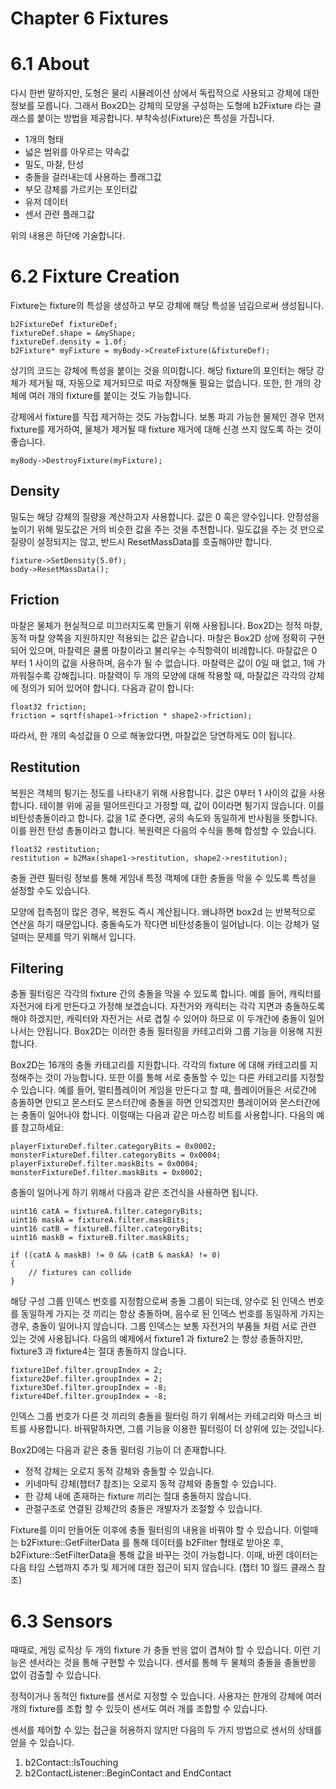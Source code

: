 # Chapter 6 Fixtures

# 6.1 About

다시 한번 말하지만, 도형은 물리 시뮬레이션 상에서 독립적으로 사용되고 강체에 대한 정보를 모릅니다. 그래서 Box2D는 강체의 모양을 구성하는 도형에 b2Fixture 라는 클래스를 붙이는 방법을 제공합니다. 부착속성(Fixture)은 특성을 가집니다.


* 1개의 형태
* 넓은 범위를 아우르는 약속값
* 밀도, 마찰, 탄성
* 충돌을 걸러내는데 사용하는 플래그값
* 부모 강체를 가르키는 포인터값
* 유저 데이터
* 센서 관련 플래그값

위의 내용은 하단에 기술합니다.

# 6.2 Fixture Creation

Fixture는 fixture의 특성을 생성하고 부모 강체에 해당 특성을 넘김으로써 생성됩니다.

	b2FixtureDef fixtureDef;
    fixtureDef.shape = &myShape;
	fixtureDef.density = 1.0f;
	b2Fixture* myFixture = myBody->CreateFixture(&fixtureDef);
	

상기의 코드는 강체에 특성을 붙이는 것을 의미합니다. 해당 fixture의 포인터는 해당 강체가 제거될 때, 자동으로 제거되므로 따로 저장해둘 필요는 없습니다. 또한, 한 개의 강체에 여러 개의 fixture를 붙이는 것도 가능합니다.

강체에서 fixture를 직접 제거하는 것도 가능합니다. 보통 파괴 가능한 물체인 경우 먼저 fixture를 제거하여, 물체가 제거될 때 fixture 제거에 대해 신경 쓰지 않도록 하는 것이 좋습니다.

	myBody->DestroyFixture(myFixture);

## Density

밀도는 해당 강체의 질량을 계산하고자 사용합니다. 값은 0 혹은 양수입니다. 안정성을 높이기 위해 밀도값은 거의 비슷한 값을 주는 것을 추천합니다.
밀도값을 주는 것 만으로 질량이 설정되지는 않고, 반드시 ResetMassData를 호출해야만 합니다.
	
	fixture->SetDensity(5.0f);
	body->ResetMassData();
	
## Friction

마찰은 물체가 현실적으로 미끄러지도록 만들기 위해 사용됩니다. Box2D는 정적 마찰, 동적 마찰 양쪽을 지원하지만 적용되는 값은 같습니다. 마찰은 Box2D 상에 정확히 구현되어 있으며, 마찰력은 쿨롬 마찰이라고 불리우는 수직항력이 비례합니다. 마찰값은 0 부터 1 사이의 값을 사용하며, 음수가 될 수 없습니다. 마찰력은 값이 0일 때 없고, 1에 가까워질수록 강해집니다. 마찰력이 두 개의 모양에 대해 작용할 때, 마찰값은 각각의 강체에 정의가 되어 있어야 합니다. 다음과 같이 합니다:


	float32 friction;
	friction = sqrtf(shape1->friction * shape2->friction);
	
따라서, 한 개의 속성값을 0 으로 해놓았다면, 마찰값은 당연하게도 0이 됩니다.

## Restitution

복원은 객체의 튕기는 정도를 나타내기 위해 사용합니다. 값은 0부터 1 사이의 값을 사용합니다. 테이블 위에 공을 떨어뜨린다고 가정할 때, 값이 0이라면 튕기지 않습니다. 이를 비탄성총돌이라고 합니다. 값을 1로 준다면, 공의 속도와 동일하게 반사됨을 뜻합니다. 이를 완전 탄성 총돌이라고 합니다. 복원력은 다음의 수식을 통해 합성할 수 있습니다.

	float32 restitution;
	restitution = b2Max(shape1->restitution, shape2->restitution);
	
충돌 관련 필터링 정보를 통해 게임내 특정 객체에 대한 충돌을 막을 수 있도록 특성을 설정할 수도 있습니다.

모양에 접촉점이 많은 경우, 복원도 즉시 계산됩니다. 왜냐하면 box2d 는 반복적으로 연산을 하기 때문입니다. 충돌속도가 작다면 비탄성충돌이 일어납니다. 이는 강체가 덜덜떠는 문제를 막기 위해서 입니다.

## Filtering

충돌 필터링은 각각의 fixture 간의 충돌을 막을 수 있도록 합니다. 예를 들어, 캐릭터를 자전거에 타게 만든다고 가정해 보겠습니다. 자전거와 캐릭터는 각각 지면과 충돌하도록 해야 하겠지만, 캐릭터와 자전거는 서로 겹칠 수 있어야 하므로 이 두개간에 충돌이 일어나서는 안됩니다. Box2D는 이러한 충돌 필터링을 카테고리와 그룹 기능을 이용해 지원합니다.

Box2D는 16개의 충돌 카테고리를 지원합니다. 각각의 fixture 에 대해 카테고리를 지정해주는 것이 가능합니다. 또한 이를 통해 서로 충돌할 수 있는 다른 카테고리를 지정할 수 있습니다. 예를 들어, 멀티플레이어 게임을 만든다고 할 때, 플레이어들은 서로간에 충돌하면 안되고 몬스터도 몬스터간에 충돌을 하면 안되겠지만 플레이어와 몬스터간에는 충돌이 일어나야 합니다. 이럴때는 다음과 같은 마스킹 비트를 사용합니다. 다음의 예를 참고하세요:

	playerFixtureDef.filter.categoryBits = 0x0002;
	monsterFixtureDef.filter.categoryBits = 0x0004;
	playerFixtureDef.filter.maskBits = 0x0004;
	monsterFixtureDef.filter.maskBits = 0x0002;

충돌이 일어나게 하기 위해서 다음과 같은 조건식을 사용하면 됩니다.

	uint16 catA = fixtureA.filter.categoryBits;
	uint16 maskA = fixtureA.filter.maskBits;
	uint16 catB = fixtureB.filter.categoryBits;
	uint16 maskB = fixtureB.filter.maskBits;

	if ((catA & maskB) != 0 && (catB & maskA) != 0)
	{
		// fixtures can collide
	}

해당 구성 그룹 인덱스 번호를 지정함으로써 충돌 그룹이 되는데, 양수로 된 인덱스 번호를 동일하게 가지는 것 끼리는 항상 충돌하며, 음수로 된 인덱스 번호를 동일하게 가지는 경우, 충돌이 일어나지 않습니다. 그룹 인덱스는 보통 자전거의 부품들 처럼 서로 관련 있는 것에 사용됩니다. 다음의 예제에서 fixture1 과 fixture2 는 항상 충돌하지만, fixture3 과 fixture4는 절대 총돌하지 않습니다.

	fixture1Def.filter.groupIndex = 2;
	fixture2Def.filter.groupIndex = 2;
	fixture3Def.filter.groupIndex = -8;
	fixture4Def.filter.groupIndex = -8;

인덱스 그룹 번호가 다른 것 끼리의 충돌을 필터링 하기 위해서는 카테고리와 마스크 비트를 사용합니다. 바꿔말하자면, 그룹 기능을 이용한 필터링이 더 상위에 있는 것입니다.

Box2D에는 다음과 같은 충돌 필터링 기능이 더 존재합니다.

* 정적 강체는 오로지 동적 강체와 충돌할 수 있습니다.
* 키네마틱 강체(챕터7 참조)는 오로지 동적 강체와 충돌할 수 있습니다.
* 한 강체 내에 존재하는 fixture 끼리는 절대 충돌하지 않습니다.
* 관절구조로 연결된 강체간의 충돌은 개발자가 조절할 수 있습니다.

Fixture를 이미 만들어둔 이후에 충돌 필터링의 내용을 바꿔야 할 수 있습니다. 이럴때는 b2Fixture::GetFilterData 를 통해 데이터를 b2Filter 형태로 받아온 후, b2Fixture::SetFilterData을 통해 값을 바꾸는 것이 가능합니다. 이때, 바뀐 데이터는 다음 타임 스텝까지 추가 및 제거에 대한 접근이 되지 않습니다. (챕터 10 월드 클래스 참조)

# 6.3 Sensors

때때로, 게임 로직상 두 개의 fixture 가 충돌 반응 없이 겹쳐야 할 수 있습니다. 이런 기능은 센서라는 것을 통해 구현할 수 있습니다. 센서를 통해 두 물체의 충돌을 충돌반응 없이 검출할 수 있습니다.

정적이거나 동적인 fixture를 센서로 지정할 수 있습니다. 사용자는 한개의 강체에 여러 개의 fixture를 조합 할 수 있듯이 센서도 여러 개를 조합할 수 있습니다.

센서를 제어할 수 있는 접근을 허용하지 않지만 다음의 두 가지 방법으로 센서의 상태를 얻을 수 있습니다.

1. b2Contact::IsTouching
1. b2ContactListener::BeginContact and EndContact
